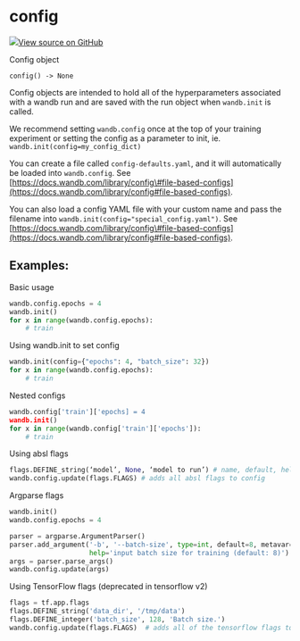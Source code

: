 # config

[![](https://www.tensorflow.org/images/GitHub-Mark-32px.png)View source on GitHub](https://www.github.com/wandb/client/tree/7bbc4a4eac8eeb2bf37a62ce519e0de61c67eadf/wandb/sdk/wandb_config.py#L23-L239)

Config object

```text
config() -> None
```

Config objects are intended to hold all of the hyperparameters associated with a wandb run and are saved with the run object when `wandb.init` is called.

We recommend setting `wandb.config` once at the top of your training experiment or setting the config as a parameter to init, ie. `wandb.init(config=my_config_dict)`

You can create a file called `config-defaults.yaml`, and it will automatically be loaded into `wandb.config`. See [https://docs.wandb.com/library/config\#file-based-configs](https://docs.wandb.com/library/config#file-based-configs).

You can also load a config YAML file with your custom name and pass the filename into `wandb.init(config="special_config.yaml")`. See [https://docs.wandb.com/library/config\#file-based-configs](https://docs.wandb.com/library/config#file-based-configs).

## Examples:

Basic usage

```python
wandb.config.epochs = 4
wandb.init()
for x in range(wandb.config.epochs):
    # train
```

Using wandb.init to set config

```python
wandb.init(config={"epochs": 4, "batch_size": 32})
for x in range(wandb.config.epochs):
    # train
```

Nested configs

```python
wandb.config['train']['epochs] = 4
wandb.init()
for x in range(wandb.config['train']['epochs']):
    # train
```

Using absl flags

```python
flags.DEFINE_string(‘model’, None, ‘model to run’) # name, default, help
wandb.config.update(flags.FLAGS) # adds all absl flags to config
```

Argparse flags

```python
wandb.init()
wandb.config.epochs = 4

parser = argparse.ArgumentParser()
parser.add_argument('-b', '--batch-size', type=int, default=8, metavar='N',
                    help='input batch size for training (default: 8)')
args = parser.parse_args()
wandb.config.update(args)
```

Using TensorFlow flags \(deprecated in tensorflow v2\)

```python
flags = tf.app.flags
flags.DEFINE_string('data_dir', '/tmp/data')
flags.DEFINE_integer('batch_size', 128, 'Batch size.')
wandb.config.update(flags.FLAGS)  # adds all of the tensorflow flags to config
```

